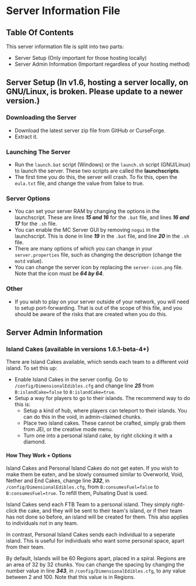 # Server Information File

## Table Of Contents
This server information file is split into two parts:
- Server Setup (Only important for those hosting locally)
- Server Admin Information (Important regardless of your hosting method)

## Server Setup (In v1.6, hosting a server locally, on GNU/Linux, is broken. Please update to a newer version.)
### Downloading the Server
- Download the latest server zip file from GitHub or CurseForge.
- Extract it.

### Launching The Server
- Run the `launch.bat` script (Windows) or the `launch.sh` script (GNU/Linux) to launch the server. These two scripts are called the **launchscripts**.
- The first time you do this, the server will crash. To fix this, open the `eula.txt` file, and change the value from false to true.

### Server Options
- You can set your server RAM by changing the options in the launchscript. These are lines ***15 and 16*** for the `.bat` file, and lines ***16 and 17*** for the `.sh` file.
- You can enable the MC Server GUI by removing `nogui` in the launchscript. This is done in line ***19*** in the `.bat` file, and line ***20*** in the `.sh` file.
- There are many options of which you can change in your `server.properties` file, such as changing the description (change the `motd` value).
- You can change the server icon by replacing the `server-icon.png` file. Note that the icon must be ***64 by 64***.

### Other
- If you wish to play on your server outside of your network, you will need to setup port-forwarding. That is out of the scope of this file, and you should be aware of the risks that are created when you do this. 

## Server Admin Information
### Island Cakes (available in versions 1.6.1-beta-4+)
There are Island Cakes available, which sends each team to a different void island. To set this up:
- Enable Island Cakes in the server config. Go to `/config/DimensionalEdibles.cfg` and change line ***25*** from `B:islandCake=false` to `B:islandCake=true`.
- Setup a way for players to go to their islands. The recommend way to do this is:
   - Setup a kind of hub, where players can teleport to their islands. You can do this in the void, in admin-claimed chunks.
   - Place two island cakes. These cannot be crafted, simply grab them from JEI, or the creative mode menu.
   - Turn one into a personal island cake, by right clicking it with a diamond.
   
#### How They Work + Options
Island Cakes and Personal Island Cakes do not get eaten. If you wish to make them be eaten, and be slowly consumed similar to Overworld, Void, Nether and End Cakes, change line ***332***, in `/config/DimensionalEdibles.cfg`, from `B:consumesFuel=false` to `B:consumesFuel=true`. To refill them, Pulsating Dust is used.

Island Cakes send each FTB Team to a personal island. They simply right-click the cake, and they will be sent to their team's island, or if their team has not done so before, an island will be created for them. This also applies to individuals not in any team.

In contrast, Personal Island Cakes sends each individual to a seperate island. This is useful for individuals who want some personal space, apart from their team.

By default, Islands will be 60 Regions apart, placed in a spiral. Regions are an area of 32 by 32 chunks. You can change the spacing by changing the number value in line ***343***, in `/config/DimensionalEdibles.cfg`, to any value between 2 and 100. Note that this value is in Regions.